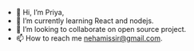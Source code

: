 - 👋 Hi, I’m Priya,
- 🌱 I’m currently learning React and nodejs.
- 💞️ I’m looking to collaborate on open source project.
- 📫 How to reach me nehamissir@gmail.com.

<!---
MissirPriya/MissirPriya is a ✨ special ✨ repository because its `README.md` (this file) appears on your GitHub profile.
You can click the Preview link to take a look at your changes.
--->

